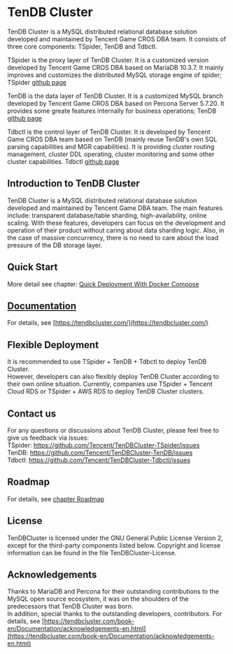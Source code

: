 # TenDB Cluster
TenDB Cluster is a MySQL distributed relational database solution developed and maintained by Tencent Game CROS DBA team. It consists of three core components: TSpider, TenDB and Tdbctl.   

TSpider is the proxy layer of TenDB Cluster. It is a customized version developed by Tencent Game CROS DBA based on MariaDB 10.3.7. It mainly improves and customizes the distributed MySQL storage engine of spider; TSpider [github page](https://github.com/Tencent/TenDBCluster-TSpider)

TenDB is the data layer of TenDB Cluster. It is a customized MySQL branch developed by Tencent Game CROS DBA based on Percona Server 5.7.20. It provides some greate features internally for business operations; TenDB [github page](https://github.com/Tencent/TenDBCluster-TenDB)

Tdbctl is the control layer of TenDB Cluster. It is developed by Tencent Game CROS DBA team based on TenDB (mainly reuse TenDB's own SQL parsing capabilities and MGR capabilities). It is providing cluster routing management, cluster DDL operating, cluster monitoring and some other cluster capabilities. Tdbctl [github page](https://github.com/Tencent/TenDBCluster-Tdbctl)

## Introduction to TenDB Cluster
TenDB Cluster is a MySQL distributed relational database solution developed and maintained by Tencent Game DBA team. The main features include: transparent database/table sharding, high-availability, online scaling. With these features, developers can focus on the development and operation of their product without caring about data sharding logic. Also, in the case of massive concurrency, there is no need to care about the load pressure of the DB storage layer.

## Quick Start
More detail see chapter: [Quick Deployment With Docker Compose](https://tendbcluster.com/book-en/Documentation/op-guide/docker-compose-tendbcluster-en.html)


## [Documentation](https://tendbcluster.com/)
For details, see [https://tendbcluster.com/](https://tendbcluster.com/)

## Flexible Deployment
It is recommended to use TSpider + TenDB + Tdbctl to deploy TenDB Cluster.   
However, developers can also flexibly deploy TenDB Cluster according to their own online situation. Currently, companies use TSpider + Tencent Cloud RDS or TSpider + AWS RDS to deploy TenDB Cluster clusters.

## Contact us
For any questions or discussions about TenDB Cluster, please feel free to give us feedback via issues:     
TSpider:  https://github.com/Tencent/TenDBCluster-TSpider/issues   
TenDB:    https://github.com/Tencent/TenDBCluster-TenDB/issues   
Tdbctl:   https://github.com/Tencent/TenDBCluster-Tdbctl/issues   


## Roadmap
For details, see [chapter Roadmap](https://tendbcluster.com/book-en/Documentation/roadmap-en.html)


## License
TenDBCluster is licensed under the GNU General Public License Version 2, except for the third-party components listed below. Copyright and license information can be found in the file TenDBCluster-License.


## Acknowledgements
Thanks to MariaDB and Percona for their outstanding contributions to the MySQL open source ecosystem, it was on the shoulders of the predecessors that TenDB Cluster was born.    
In addition, special thanks to the outstanding developers, contributors. For details, see [https://tendbcluster.com/book-en/Documentation/acknowledgements-en.html](https://tendbcluster.com/book-en/Documentation/acknowledgements-en.html)

